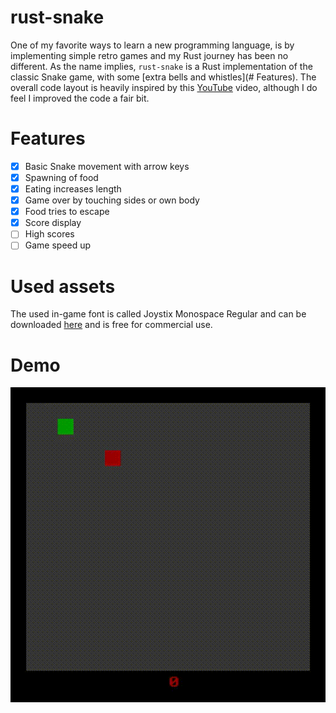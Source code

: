 # rust-snake

One of my favorite ways to learn a new programming language, is by implementing simple retro games and my Rust journey  has been no different. As the name implies, `rust-snake` is a Rust implementation of the classic Snake game, with some [extra bells and whistles](# Features). The overall code layout is heavily inspired by this [YouTube](https://www.youtube.com/watch?v=DnT_7M7L7vo) video, although I do feel I improved the code a fair bit.

# Features

- [x] Basic Snake movement with arrow keys
- [x] Spawning of food
- [x] Eating increases length
- [x] Game over by touching sides or own body
- [x] Food tries to escape
- [x] Score display
- [ ] High scores
- [ ] Game speed up

# Used assets

The used in-game font is called Joystix Monospace Regular and can be downloaded [here](https://www.1001fonts.com/joystix-font.html) and is free for commercial use.

# Demo

<img src="/assets/rust-snake.gif"/>
